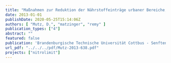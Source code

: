 ```yaml
---
title: "Maßnahmen zur Reduktion der Nährstoffeinträge urbaner Bereiche, NITROLIMIT Diskussionspapier Band 2"
date: 2013-01-01
publishDate: 2020-05-25T15:14:06Z
authors: [ "Mutz, D.", "matzinger", "remy" ]
publication_types: ["4"]
abstract: ""
featured: false
publication: 'Brandenburgische Technische Universität Cottbus - Senftenberg'
url_pdf: "../../../pdf/Mutz-2013-638.pdf"
projects: ["nitrolimit"]
---
```


